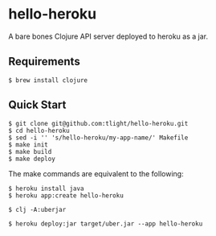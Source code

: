 # hello-heroku

A bare bones Clojure API server deployed to heroku as a jar.

## Requirements
```
$ brew install clojure
```

## Quick Start

```
$ git clone git@github.com:tlight/hello-heroku.git
$ cd hello-heroku
$ sed -i '' 's/hello-heroku/my-app-name/' Makefile
$ make init
$ make build
$ make deploy
```

The make commands are equivalent to the following:
```
$ heroku install java
$ heroku app:create hello-heroku

$ clj -A:uberjar

$ heroku deploy:jar target/uber.jar --app hello-heroku
```




